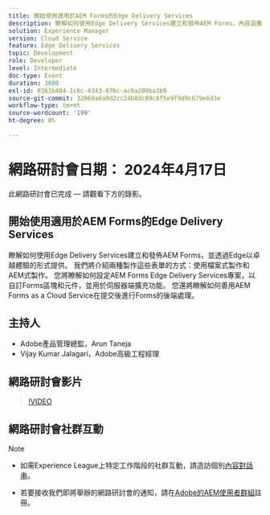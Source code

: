 ```yaml
---
title: 開始使用適用於AEM Forms的Edge Delivery Services
description: 瞭解如何使用Edge Delivery Services建立和發佈AEM Forms，內容涵蓋檔案式和AEM式撰寫、自訂專案設定，以及利用AEM Forms as a Cloud Service進行後端處理。
solution: Experience Manager
version: Cloud Service
feature: Edge Delivery Services
topic: Development
role: Developer
level: Intermediate
doc-type: Event
duration: 3600
exl-id: 0361b404-1c6c-4343-876c-ac6a200ba3b9
source-git-commit: 32060a6a0d2cc24b8dc09c8f5e9f9d9c679e6d3e
workflow-type: tm+mt
source-wordcount: '199'
ht-degree: 0%

---
```


# 網路研討會日期： 2024年4月17日

此網路研討會已完成 — 請觀看下方的錄影。

## 開始使用適用於AEM Forms的Edge Delivery Services

瞭解如何使用Edge Delivery Services建立和發佈AEM Forms，並透過Edge以卓越體驗的形式提供。 我們將介紹兩種製作這些表單的方式：使用檔案式製作和AEM式製作。 您將瞭解如何設定AEM Forms Edge Delivery Services專案，以自訂Forms區塊和元件，並用於伺服器端擴充功能。 您還將瞭解如何善用AEM Forms as a Cloud Service在提交後進行Forms的後端處理。

## 主持人

* Adobe產品管理總監，Arun Taneja
* Vijay Kumar Jalagari，Adobe高級工程經理

## 網路研討會影片

>[!VIDEO](https://video.tv.adobe.com/v/3428434/)

## 網路研討會社群互動

>[!NOTE]
> 
>* 如需Experience League上特定工作階段的社群互動，請造訪個別[內容對話串](https://adobe.ly/4aCz0OE)。
>
>* 若要接收我們即將舉辦的網路研討會的通知，請在[Adobe的AEM使用者群組](https://aem-augs.adobe.com/)註冊。
